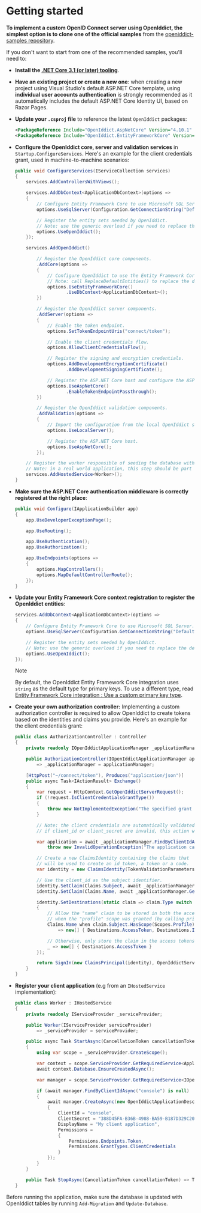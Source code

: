 # Getting started

**To implement a custom OpenID Connect server using OpenIddict, the simplest option is to clone one of the official samples** from the [openiddict-samples repository](https://github.com/openiddict/openiddict-samples).

If you don't want to start from one of the recommended samples, you'll need to:

  - **Install the [.NET Core 3.1 (or later) tooling](https://www.microsoft.com/net/download)**.

  - **Have an existing project or create a new one**: when creating a new project using Visual Studio's default ASP.NET Core template,
  using **individual user accounts authentication** is strongly recommended as it automatically includes the default ASP.NET Core Identity UI, based on Razor Pages.

  - **Update your `.csproj` file** to reference the latest `OpenIddict` packages:

    ```xml
    <PackageReference Include="OpenIddict.AspNetCore" Version="4.10.1" />
    <PackageReference Include="OpenIddict.EntityFrameworkCore" Version="4.10.1" />
    ```

  - **Configure the OpenIddict core, server and validation services** in `Startup.ConfigureServices`.
    Here's an example for the client credentials grant, used in machine-to-machine scenarios:

    ```csharp
    public void ConfigureServices(IServiceCollection services)
    {
        services.AddControllersWithViews();

        services.AddDbContext<ApplicationDbContext>(options =>
        {
            // Configure Entity Framework Core to use Microsoft SQL Server.
            options.UseSqlServer(Configuration.GetConnectionString("DefaultConnection"));

            // Register the entity sets needed by OpenIddict.
            // Note: use the generic overload if you need to replace the default OpenIddict entities.
            options.UseOpenIddict();
        });

        services.AddOpenIddict()

            // Register the OpenIddict core components.
            .AddCore(options =>
            {
                // Configure OpenIddict to use the Entity Framework Core stores and models.
                // Note: call ReplaceDefaultEntities() to replace the default entities.
                options.UseEntityFrameworkCore()
                       .UseDbContext<ApplicationDbContext>();
            })

            // Register the OpenIddict server components.
            .AddServer(options =>
            {
                // Enable the token endpoint.
                options.SetTokenEndpointUris("connect/token");

                // Enable the client credentials flow.
                options.AllowClientCredentialsFlow();

                // Register the signing and encryption credentials.
                options.AddDevelopmentEncryptionCertificate()
                       .AddDevelopmentSigningCertificate();

                // Register the ASP.NET Core host and configure the ASP.NET Core options.
                options.UseAspNetCore()
                       .EnableTokenEndpointPassthrough();
            })

            // Register the OpenIddict validation components.
            .AddValidation(options =>
            {
                // Import the configuration from the local OpenIddict server instance.
                options.UseLocalServer();

                // Register the ASP.NET Core host.
                options.UseAspNetCore();
            });

        // Register the worker responsible of seeding the database with the sample clients.
        // Note: in a real world application, this step should be part of a setup script.
        services.AddHostedService<Worker>();
    }
    ```

  - **Make sure the ASP.NET Core authentication middleware is correctly registered at the right place**:

    ```csharp
    public void Configure(IApplicationBuilder app)
    {
        app.UseDeveloperExceptionPage();

        app.UseRouting();

        app.UseAuthentication();
        app.UseAuthorization();

        app.UseEndpoints(options =>
        {
            options.MapControllers();
            options.MapDefaultControllerRoute();
        });
    }
    ```

  - **Update your Entity Framework Core context registration to register the OpenIddict entities**:

    ```csharp
    services.AddDbContext<ApplicationDbContext>(options =>
    {
        // Configure Entity Framework Core to use Microsoft SQL Server.
        options.UseSqlServer(Configuration.GetConnectionString("DefaultConnection"));

        // Register the entity sets needed by OpenIddict.
        // Note: use the generic overload if you need to replace the default OpenIddict entities.
        options.UseOpenIddict();
    });
    ```

    > [!NOTE]
    > By default, the OpenIddict Entity Framework Core integration uses `string` as the default type for primary keys.
    > To use a different type, read [Entity Framework Core integration : Use a custom primary key type](~/integrations/entity-framework-core.md#use-a-custom-primary-key-type).

  - **Create your own authorization controller:**
    Implementing a custom authorization controller is required to allow OpenIddict to create tokens based on the identities and claims you provide.
    Here's an example for the client credentials grant:

    ```csharp
    public class AuthorizationController : Controller
    {
        private readonly IOpenIddictApplicationManager _applicationManager;

        public AuthorizationController(IOpenIddictApplicationManager applicationManager)
            => _applicationManager = applicationManager;

        [HttpPost("~/connect/token"), Produces("application/json")]
        public async Task<IActionResult> Exchange()
        {
            var request = HttpContext.GetOpenIddictServerRequest();
            if (!request.IsClientCredentialsGrantType())
            {
                throw new NotImplementedException("The specified grant is not implemented.");
            }

            // Note: the client credentials are automatically validated by OpenIddict:
            // if client_id or client_secret are invalid, this action won't be invoked.

            var application = await _applicationManager.FindByClientIdAsync(request.ClientId) ??
                throw new InvalidOperationException("The application cannot be found.");

            // Create a new ClaimsIdentity containing the claims that
            // will be used to create an id_token, a token or a code.
            var identity = new ClaimsIdentity(TokenValidationParameters.DefaultAuthenticationType, Claims.Name, Claims.Role);

            // Use the client_id as the subject identifier.
            identity.SetClaim(Claims.Subject, await _applicationManager.GetClientIdAsync(application));
            identity.SetClaim(Claims.Name, await _applicationManager.GetDisplayNameAsync(application));

            identity.SetDestinations(static claim => claim.Type switch
            {
                // Allow the "name" claim to be stored in both the access and identity tokens
                // when the "profile" scope was granted (by calling principal.SetScopes(...)).
                Claims.Name when claim.Subject.HasScope(Scopes.Profile)
                    => new[] { Destinations.AccessToken, Destinations.IdentityToken },

                // Otherwise, only store the claim in the access tokens.
                _ => new[] { Destinations.AccessToken }
            });

            return SignIn(new ClaimsPrincipal(identity), OpenIddictServerAspNetCoreDefaults.AuthenticationScheme);
        }
    }
    ```

  - **Register your client application** (e.g from an `IHostedService` implementation):

    ```csharp
    public class Worker : IHostedService
    {
        private readonly IServiceProvider _serviceProvider;

        public Worker(IServiceProvider serviceProvider)
            => _serviceProvider = serviceProvider;

        public async Task StartAsync(CancellationToken cancellationToken)
        {
            using var scope = _serviceProvider.CreateScope();

            var context = scope.ServiceProvider.GetRequiredService<ApplicationDbContext>();
            await context.Database.EnsureCreatedAsync();

            var manager = scope.ServiceProvider.GetRequiredService<IOpenIddictApplicationManager>();

            if (await manager.FindByClientIdAsync("console") is null)
            {
                await manager.CreateAsync(new OpenIddictApplicationDescriptor
                {
                    ClientId = "console",
                    ClientSecret = "388D45FA-B36B-4988-BA59-B187D329C207",
                    DisplayName = "My client application",
                    Permissions =
                    {
                        Permissions.Endpoints.Token,
                        Permissions.GrantTypes.ClientCredentials
                    }
                });
            }
        }

        public Task StopAsync(CancellationToken cancellationToken) => Task.CompletedTask;
    }

    ```

  Before running the application, make sure the database is updated with OpenIddict tables by running `Add-Migration` and `Update-Database`.

